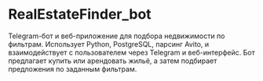 # RealEstateFinder_bot
Telegram-бот и веб-приложение для подбора недвижимости по фильтрам. Использует Python, PostgreSQL, парсинг Avito, и взаимодействует с пользователем через Telegram и веб-интерфейс. Бот предлагает купить или арендовать жильё, а затем подбирает предложения по заданным фильтрам.
